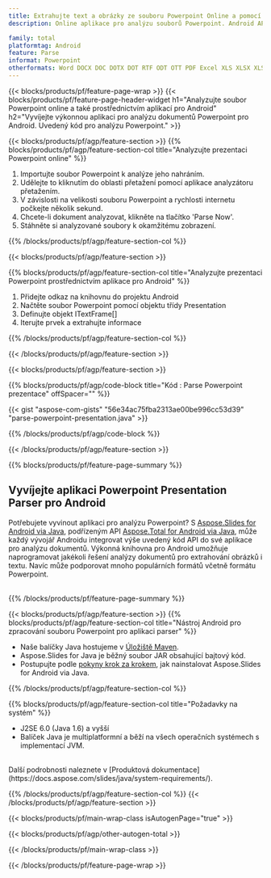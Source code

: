 ```yaml
---
title: Extrahujte text a obrázky ze souboru Powerpoint Online a pomocí mobilních aplikací pro Android
description: Online aplikace pro analýzu souborů Powerpoint. Android API kód pro extrahování obrázků a textu z prezentace Powerpoint.

family: total
platformtag: Android
feature: Parse
informat: Powerpoint
otherformats: Word DOCX DOC DOTX DOT RTF ODT OTT PDF Excel XLS XLSX XLSM XLSB ODS Powerpoint PPT PPTX ODP
---
```

{{< blocks/products/pf/feature-page-wrap >}}
{{< blocks/products/pf/feature-page-header-widget h1="Analyzujte soubor Powerpoint online a také prostřednictvím aplikací pro Android" h2="Vyvíjejte výkonnou aplikaci pro analýzu dokumentů Powerpoint pro Android. Uvedený kód pro analýzu Powerpoint." >}}

{{< blocks/products/pf/agp/feature-section >}}
{{% blocks/products/pf/agp/feature-section-col title="Analyzujte prezentaci Powerpoint online" %}}

1. Importujte soubor Powerpoint k analýze jeho nahráním.
1. Udělejte to kliknutím do oblasti přetažení pomocí aplikace analyzátoru přetažením. 
1. V závislosti na velikosti souboru Powerpoint a rychlosti internetu počkejte několik sekund.
1. Chcete-li dokument analyzovat, klikněte na tlačítko 'Parse Now'.
1. Stáhněte si analyzované soubory k okamžitému zobrazení.

{{% /blocks/products/pf/agp/feature-section-col %}}

{{< blocks/products/pf/agp/feature-section >}}

{{% blocks/products/pf/agp/feature-section-col title="Analyzujte prezentaci Powerpoint prostřednictvím aplikace pro Android" %}}

1. Přidejte odkaz na knihovnu do projektu Android
1. Načtěte soubor Powerpoint pomocí objektu třídy Presentation
1. Definujte objekt ITextFrame[]
1. Iterujte prvek a extrahujte informace

{{% /blocks/products/pf/agp/feature-section-col %}}

{{< /blocks/products/pf/agp/feature-section >}}

{{< blocks/products/pf/agp/feature-section >}}

{{% blocks/products/pf/agp/code-block title="Kód : Parse Powerpoint prezentace" offSpacer="" %}}

{{< gist "aspose-com-gists" "56e34ac75fba2313ae00be996cc53d39" "parse-powerpoint-presentation.java" >}}

{{% /blocks/products/pf/agp/code-block %}}


{{< /blocks/products/pf/agp/feature-section >}}

{{% blocks/products/pf/feature-page-summary %}}


<h2>Vyvíjejte aplikaci Powerpoint Presentation Parser pro Android</h2>

Potřebujete vyvinout aplikaci pro analýzu Powerpoint? S [Aspose.Slides for Android via Java](https://products.aspose.com/slides/cs/android-java/), podřízeným API [Aspose.Total for Android via Java](https://products.aspose.com/total/cs/android-java/), může každý vývojář Androidu integrovat výše uvedený kód API do své aplikace pro analýzu dokumentů. Výkonná knihovna pro Android umožňuje naprogramovat jakékoli řešení analýzy dokumentů pro extrahování obrázků i textu. Navíc může podporovat mnoho populárních formátů včetně formátu Powerpoint.<br /><br />

{{% /blocks/products/pf/feature-page-summary %}}

{{< blocks/products/pf/agp/feature-section >}}
{{% blocks/products/pf/agp/feature-section-col title="Nástroj Android pro zpracování souboru Powerpoint pro aplikaci parser" %}}

- Naše balíčky Java hostujeme v [Úložiště Maven](https://releases.aspose.com/java/repo/com/aspose/aspose-slides/). 
- Aspose.Slides for Java je běžný soubor JAR obsahující bajtový kód. 
- Postupujte podle [pokyny krok za krokem](https://docs.aspose.com/slides/java/installation/#install-aspose-slides-for-java-from-maven-repository), jak nainstalovat Aspose.Slides for Android via Java.

{{% /blocks/products/pf/agp/feature-section-col %}}

{{% blocks/products/pf/agp/feature-section-col title="Požadavky na systém" %}}

- J2SE 6.0 (Java 1.6) a vyšší
- Balíček Java je multiplatformní a běží na všech operačních systémech s implementací JVM.

<br />
Další podrobnosti naleznete v [Produktová dokumentace](https://docs.aspose.com/slides/java/system-requirements/).

{{% /blocks/products/pf/agp/feature-section-col %}}
{{< /blocks/products/pf/agp/feature-section >}}

{{< blocks/products/pf/main-wrap-class isAutogenPage="true" >}}

{{< blocks/products/pf/agp/other-autogen-total >}}

{{< /blocks/products/pf/main-wrap-class >}}

{{< /blocks/products/pf/feature-page-wrap >}}